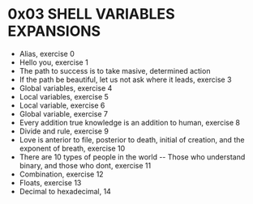 # 0x03 SHELL VARIABLES EXPANSIONS
* Alias, exercise 0
* Hello you, exercise 1
* The path to success is to take masive, determined action
* If the path be beautiful, let us not ask where it leads, exercise 3
* Global variables, exercise 4
* Local variables, exercise 5
* Local variable, exercise 6
* Global variable, exercise 7
* Every addition true knowledge is an addition to human, exercise 8
* Divide and rule, exercise 9
* Love is anterior to file, posterior to death, initial of creation, and the exponent of breath, exercise 10
* There are 10 types of people in the world -- Those who understand binary, and those who dont, exercise 11
* Combination, exercise 12
* Floats, exercise 13
* Decimal to hexadecimal, 14